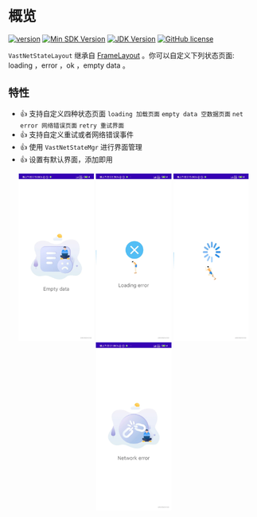 # 概览

[![version](https://img.shields.io/maven-central/v/io.github.sakurajimamaii/VastNetStateLayout)](https://img.shields.io/maven-central/v/io.github.sakurajimamaii/VastNetStateLayout)
[![Min SDK Version](https://img.shields.io/badge/min%20sdk%20version-23-yellowgreen)](https://img.shields.io/badge/min%20sdk%20version-23-yellowgreen)
[![JDK Version](https://img.shields.io/badge/jdk%20version-17-2300b894?style=flat)](https://img.shields.io/badge/jdk%20version-17-2300b894)
[![GitHub license](https://img.shields.io/badge/license-Apache%20License%202.0-blue.svg?style=flat)](https://www.apache.org/licenses/LICENSE-2.0)

`VastNetStateLayout` 继承自 [FrameLayout](https://developer.android.com/reference/android/widget/FrameLayout) 。你可以自定义下列状态页面: loading ，error ，ok ，empty data 。

## 特性

- 👍 支持自定义四种状态页面 `loading 加载页面` `empty data 空数据页面` `net error 网络错误页面` `retry 重试界面`
- 👍 支持自定义重试或者网络错误事件
- 👍 使用 `VastNetStateMgr` 进行界面管理
- 👍 设置有默认界面，添加即用

<div align="center">
<img src="./img/empty_data.png" width=30%/>
<img src="./img/loading_error.png" width=30%/>
<img src="./img/loading.png" width=30%/>
<img src="./img/network_error.png" width=30%/>
</div>
